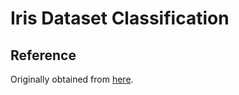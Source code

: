 # Iris Dataset Classification


## Reference

Originally obtained from [here](https://machinelearningmastery.com/machine-learning-in-python-step-by-step/).
